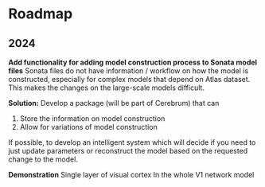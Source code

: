 # Roadmap 

## 2024

**Add functionality for adding model construction process to Sonata model files**
Sonata files do not have information / workflow on how the model is constructed, especially for complex models that depend on Atlas dataset. This makes the changes on the large-scale models difficult.

**Solution:**
Develop a package (will be part of Cerebrum) that can 
1. Store the information on model construction
2. Allow for variations of model construction 

If possible, to develop an intelligent system which will decide if you need to just update parameters or reconstruct the model based on the requested change to the model.

**Demonstration**
Single layer of visual cortex
In the whole V1 network model
